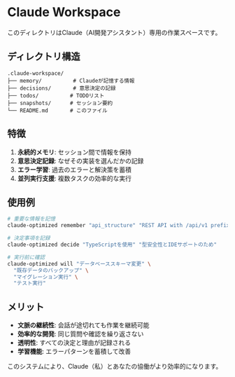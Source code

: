 # Claude Workspace

このディレクトリはClaude（AI開発アシスタント）専用の作業スペースです。

## ディレクトリ構造

```
.claude-workspace/
├── memory/          # Claudeが記憶する情報
├── decisions/       # 意思決定の記録
├── todos/          # TODOリスト
├── snapshots/      # セッション要約
└── README.md       # このファイル
```

## 特徴

1. **永続的メモリ**: セッション間で情報を保持
2. **意思決定記録**: なぜその実装を選んだかの記録
3. **エラー学習**: 過去のエラーと解決策を蓄積
4. **並列実行支援**: 複数タスクの効率的な実行

## 使用例

```bash
# 重要な情報を記憶
claude-optimized remember "api_structure" "REST API with /api/v1 prefix"

# 決定事項を記録
claude-optimized decide "TypeScriptを使用" "型安全性とIDEサポートのため"

# 実行前に確認
claude-optimized will "データベーススキーマ変更" \
  "既存データのバックアップ" \
  "マイグレーション実行" \
  "テスト実行"
```

## メリット

- **文脈の継続性**: 会話が途切れても作業を継続可能
- **効率的な開発**: 同じ質問や確認を繰り返さない
- **透明性**: すべての決定と理由が記録される
- **学習機能**: エラーパターンを蓄積して改善

このシステムにより、Claude（私）とあなたの協働がより効率的になります。